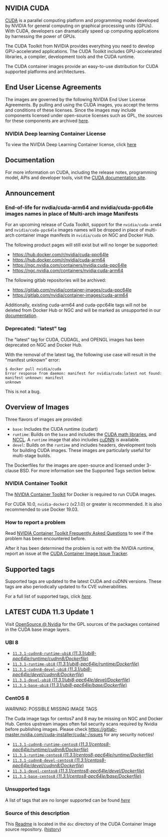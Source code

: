## NVIDIA CUDA

[CUDA](https://developer.nvidia.com/cuda-zone) is a parallel computing platform and programming model developed by NVIDIA for general computing on graphical processing units (GPUs). With CUDA, developers can dramatically speed up computing applications by harnessing the power of GPUs.

The CUDA Toolkit from NVIDIA provides everything you need to develop GPU-accelerated applications. The CUDA Toolkit includes GPU-accelerated libraries, a compiler, development tools and the CUDA runtime.

The CUDA container images provide an easy-to-use distribution for CUDA supported platforms and architectures.

## End User License Agreements

The images are governed by the following NVIDIA End User License Agreements. By pulling and using the CUDA images, you accept the terms and conditions of these licenses.
Since the images may include components licensed under open-source licenses such as GPL, the sources for these components are archived [here](https://developer.download.nvidia.com/compute/cuda/opensource/image).

### NVIDIA Deep learning Container License

To view the NVIDIA Deep Learning Container license, click [here](https://developer.nvidia.com/ngc/nvidia-deep-learning-container-license)

## Documentation

For more information on CUDA, including the release notes, programming model, APIs and developer tools, visit the [CUDA documentation site](https://docs.nvidia.com/cuda).

## Announcement

### End-of-life for nvdia/cuda-arm64 and nvidia/cuda-ppc64le images names in place of Multi-arch image Manifests

For an upcoming release of Cuda Toolkit, support for the `nvidia/cuda-arm64` and `nvidia/cuda-ppc64le` images names will be dropped in place of multi-arch container image manifests in `nvidia/cuda` on NGC and Docker Hub.

The following product pages will still exist but will no longer be supported:

* https://hub.docker.com/r/nvidia/cuda-ppc64le
* https://hub.docker.com/r/nvidia/cuda-arm64
* https://ngc.nvidia.com/containers/nvidia:cuda-ppc64le
* https://ngc.nvidia.com/containers/nvidia:cuda-arm64

The following gitlab repositories will be archived:

* https://gitlab.com/nvidia/container-images/cuda-ppc64le
* https://gitlab.com/nvidia/container-images/cuda-arm64

Additionally, existing cuda-arm64 and cuda-ppc64le tags will not be deleted from Docker Hub or NGC and will be marked as unsupported in our [documentation](https://gitlab.com/nvidia/container-images/cuda/blob/master/doc/unsupported-tags.md).

### Deprecated: "latest" tag

The "latest" tag for CUDA, CUDAGL, and OPENGL images has been deprecated on NGC and Docker Hub.

With the removal of the latest tag, the following use case will result in the "manifest unknown" error:

```
$ docker pull nvidia/cuda
Error response from daemon: manifest for nvidia/cuda:latest not found: manifest unknown: manifest
unknown
```

This is not a bug.

## Overview of Images

Three flavors of images are provided:
- `base`: Includes the CUDA runtime (cudart)
- `runtime`: Builds on the `base` and includes the [CUDA math libraries](https://developer.nvidia.com/gpu-accelerated-libraries), and [NCCL](https://developer.nvidia.com/nccl). A `runtime` image that also includes [cuDNN](https://developer.nvidia.com/cudnn) is available.
- `devel`: Builds on the `runtime` and includes headers, development tools for building CUDA images. These images are particularly useful for multi-stage builds.

The Dockerfiles for the images are open-source and licensed under 3-clause BSD. For more information see the Supported Tags section below.

### NVIDIA Container Toolkit

The [NVIDIA Container Toolkit](https://github.com/NVIDIA/nvidia-docker) for Docker is required to run CUDA images.

For CUDA 10.0, `nvidia-docker2` (v2.1.0) or greater is recommended. It is also recommended to use Docker 19.03.

### How to report a problem

Read [NVIDIA Container Toolkit Frequently Asked Questions](https://github.com/NVIDIA/nvidia-docker/wiki/Frequently-Asked-Questions) to see if the problem has been encountered before.

After it has been determined the problem is not with the NVIDIA runtime, report an issue at the [CUDA Container Image Issue Tracker](https://gitlab.com/nvidia/container-images/cuda/-/issues).

## Supported tags

Supported tags are updated to the latest CUDA and cuDNN versions. These tags are also periodically updated to fix CVE vulnerabilities.

For a full list of supported tags, click [*here*](https://gitlab.com/nvidia/container-images/cuda/blob/master/doc/supported-tags.md).

## LATEST CUDA 11.3 Update 1

Visit [OpenSource @ Nvidia](https://developer.download.nvidia.com/compute/cuda/opensource/image/) for the GPL sources of the packages contained in the CUDA base image layers.


### UBI 8

- [`11.3.1-cudnn8-runtime-ubi8` (*11.3.1/ubi8-ppc64le/runtime/cudnn8/Dockerfile*)](https://gitlab.com/nvidia/container-images/cuda/blob/master/dist/11.3.1/ubi8-ppc64le/runtime/cudnn8/Dockerfile)
- [`11.3.1-runtime-ubi8` (*11.3.1/ubi8-ppc64le/runtime/Dockerfile*)](https://gitlab.com/nvidia/container-images/cuda/blob/master/dist/11.3.1/ubi8-ppc64le/runtime/Dockerfile)
- [`11.3.1-cudnn8-devel-ubi8` (*11.3.1/ubi8-ppc64le/devel/cudnn8/Dockerfile*)](https://gitlab.com/nvidia/container-images/cuda/blob/master/dist/11.3.1/ubi8-ppc64le/devel/cudnn8/Dockerfile)
- [`11.3.1-devel-ubi8` (*11.3.1/ubi8-ppc64le/devel/Dockerfile*)](https://gitlab.com/nvidia/container-images/cuda/blob/master/dist/11.3.1/ubi8-ppc64le/devel/Dockerfile)
- [`11.3.1-base-ubi8` (*11.3.1/ubi8-ppc64le/base/Dockerfile*)](https://gitlab.com/nvidia/container-images/cuda/blob/master/dist/11.3.1/ubi8-ppc64le/base/Dockerfile)

### CentOS 8

*WARNING*: POSSIBLE MISSING IMAGE TAGS

The Cuda image tags for centos7 and 8 may be missing on NGC and Docker Hub. Centos upstream images often fail security scans required by Nvidia before publishing images. Please check https://gitlab-master.nvidia.com/cuda-installer/cuda/-/issues for any security notices!

- [`11.3.1-cudnn8-runtime-centos8` (*11.3.1/centos8-ppc64le/runtime/cudnn8/Dockerfile*)](https://gitlab.com/nvidia/container-images/cuda/blob/master/dist/11.3.1/centos8-ppc64le/runtime/cudnn8/Dockerfile)
- [`11.3.1-runtime-centos8` (*11.3.1/centos8-ppc64le/runtime/Dockerfile*)](https://gitlab.com/nvidia/container-images/cuda/blob/master/dist/11.3.1/centos8-ppc64le/runtime/Dockerfile)
- [`11.3.1-cudnn8-devel-centos8` (*11.3.1/centos8-ppc64le/devel/cudnn8/Dockerfile*)](https://gitlab.com/nvidia/container-images/cuda/blob/master/dist/11.3.1/centos8-ppc64le/devel/cudnn8/Dockerfile)
- [`11.3.1-devel-centos8` (*11.3.1/centos8-ppc64le/devel/Dockerfile*)](https://gitlab.com/nvidia/container-images/cuda/blob/master/dist/11.3.1/centos8-ppc64le/devel/Dockerfile)
- [`11.3.1-base-centos8` (*11.3.1/centos8-ppc64le/base/Dockerfile*)](https://gitlab.com/nvidia/container-images/cuda/blob/master/dist/11.3.1/centos8-ppc64le/base/Dockerfile)

### Unsupported tags

A list of tags that are no longer supported can be found [*here*](https://gitlab.com/nvidia/container-images/cuda/blob/master/doc/unsupported-tags.md)

### Source of this description

This [Readme](https://gitlab.com/nvidia/container-images/cuda/blob/master/doc/README.md) is located in the `doc` directory of the CUDA Container Image source repository. ([history](https://gitlab.com/nvidia/container-images/cuda/commits/master/doc/README.md))
